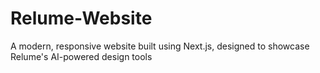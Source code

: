 # Relume-Website
A modern, responsive website built using Next.js, designed to showcase Relume's AI-powered design tools
